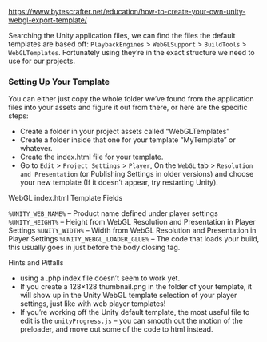 https://www.bytescrafter.net/education/how-to-create-your-own-unity-webgl-export-template/

Searching the Unity application files, we can find the files the default templates are based off: `PlaybackEngines` > `WebGLSupport` > `BuildTools` > `WebGLTemplates`. Fortunately using they’re in the exact structure we need to use for our projects.

### Setting Up Your Template

You can either just copy the whole folder we’ve found from the application files into your assets and figure it out from there, or here are the specific steps:

- Create a folder in your project assets called “WebGLTemplates”
- Create a folder inside that one for your template “MyTemplate” or whatever.
- Create the index.html file for your template.
- Go to `Edit` > `Project Settings` > `Player`, On the `WebGL` tab > `Resolution and Presentation` (or Publishing Settings in older versions) and choose your new template (If it doesn’t appear, try restarting Unity).

WebGL index.html Template Fields

`%UNITY_WEB_NAME%` – Product name defined under player settings
`%UNITY_HEIGHT%` – Height from WebGL Resolution and Presentation in Player Settings
`%UNITY_WIDTH%` – Width from WebGL Resolution and Presentation in Player Settings
`%UNITY_WEBGL_LOADER_GLUE%` – The code that loads your build, this usually goes in just before the body closing tag.

Hints and Pitfalls

- using a .php index file doesn’t seem to work yet.
- If you create a 128×128 thumbnail.png in the folder of your template, it will show up in the Unity WebGL template selection of your player settings, just like with web player templates!
- If you’re working off the Unity default template, the most useful file to edit is the `unityProgress.js` – you can smooth out the motion of the preloader, and move out some of the code to html instead.